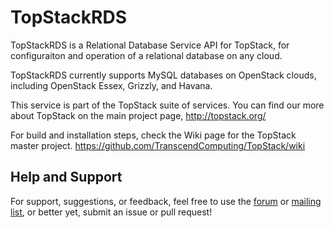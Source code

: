 TopStackRDS
===========

TopStackRDS is a Relational Database Service API for TopStack, for configuraiton and operation of a relational database on
any cloud.

TopStackRDS currently supports MySQL databases on OpenStack clouds, including OpenStack Essex, Grizzly, and Havana.

This service is part of the TopStack suite of services.  You can find our more about TopStack on the main project page, 
http://topstack.org/

For build and installation steps, check the Wiki page for the TopStack master project.
https://github.com/TranscendComputing/TopStack/wiki

Help and Support
----------------

For support, suggestions, or feedback, feel free to use the [forum](https://groups.google.com/d/forum/topstack) or 
[mailing list](https://groups.google.com/d/forum/topstack), or better yet, submit an issue or pull request!

